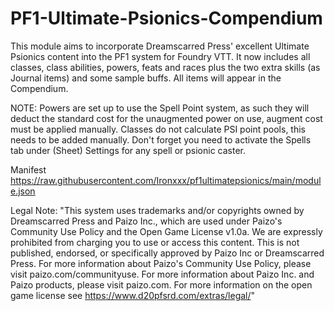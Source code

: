 # PF1-Ultimate-Psionics-Compendium
This module aims to incorporate Dreamscarred Press' excellent Ultimate Psionics content into the PF1 system for Foundry VTT.
It now includes all classes, class abilities, powers, feats and races plus the two extra skills (as Journal items) and some sample buffs.
All items will appear in the Compendium.

NOTE: Powers are set up to use the Spell Point system, as such they will deduct the standard cost for the unaugmented power on use, augment cost must be applied manually.
Classes do not calculate PSI point pools, this needs to be added manually.
Don't forget you need to activate the Spells tab under (Sheet) Settings for any spell or psionic caster.

Manifest https://raw.githubusercontent.com/Ironxxx/pf1ultimatepsionics/main/module.json

Legal Note: 
"This system uses trademarks and/or copyrights owned by Dreamscarred Press and Paizo Inc., which are used under Paizo's Community Use Policy and the Open Game License v1.0a. We are expressly prohibited from charging you to use or access this content. This is not published, endorsed, or specifically approved by Paizo Inc or Dreamscarred Press. For more information about Paizo's Community Use Policy, please visit paizo.com/communityuse. For more information about Paizo Inc. and Paizo products, please visit paizo.com.
For more information on the open game license see https://www.d20pfsrd.com/extras/legal/"

